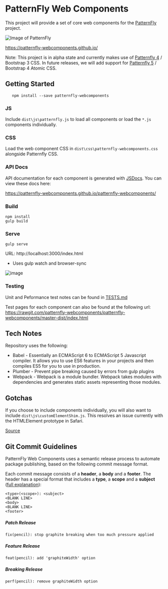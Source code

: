 # PatternFly Web Components
This project will provide a set of core web components for the [PatternFly](https://www.patternfly.org) project.

![Image of PatternFly](https://raw.githubusercontent.com/patternfly-webcomponents/patternfly-webcomponents/master/icons/patternfly-webcomponents.png)

https://patternfly-webcomponents.github.io/

Note: This project is in alpha state and currently makes use of [Patternfly 4](https://github.com/patternfly/patternfly) / Bootstrap 3 CSS. In future releases, we will add support for [Patternfly 5](https://github.com/patternfly/patternfly-css) / Bootstrap 4 Atomic CSS.

## Getting Started
```
   npm install --save patternfly-webcomponents
```

### JS
Include `dist\js\patternfly.js` to load all components or load the `*.js` components individually.

### CSS
Load the web component CSS in `dist\css\patternfly-webcomponents.css` alongside Patternfly CSS.

### API Docs
API documentation for each component is generated with [JSDocs](http://usejsdoc.org/). You can view these docs here:

https://patternfly-webcomponents.github.io/patternfly-webcomponents/

### Build
    npm install
    gulp build

### Serve
    gulp serve
URL: http://localhost:3000/index.html
* Uses gulp watch and browser-sync

![image](https://cloud.githubusercontent.com/assets/12733153/20062925/69b80140-a4d3-11e6-87d7-b2f523b1b869.png)

### Testing
Unit and Peformance test notes can be found in [TESTS.md](TESTS.md)

Test pages for each component can also be found at the following url:
https://rawgit.com/patternfly-webcomponents/patternfly-webcomponents/master-dist/index.html

## Tech Notes
Repository uses the following:

* Babel - Essentially an ECMAScript 6 to ECMAScript 5 Javascript compiler. It allows you to use ES6 features in your projects and then compiles ES5 for you to use in production.
* Plumber - Prevent pipe breaking caused by errors from gulp plugins
* Webpack - Webpack is a module bundler. Webpack takes modules with dependencies and generates static assets representing those modules.

## Gotchas
If you choose to include components individually, you will also want to include `dist\js\customElementShim.js`. This resolves an issue currently with the HTMLElement prototype in Safari.

[Source](https://github.com/babel/babel/issues/1548)

## Git Commit Guidelines

PatternFly Web Components uses a semantic release process to automate package publishing, based on the following commit message format.

Each commit message consists of a **header**, a **body** and a **footer**.  The header has a special
format that includes a **type**, a **scope** and a **subject** ([full explanation](https://github.com/stevemao/conventional-changelog-angular/blob/master/convention.md)):

```
<type>(<scope>): <subject>
<BLANK LINE>
<body>
<BLANK LINE>
<footer>
```

##### Patch Release

```
fix(pencil): stop graphite breaking when too much pressure applied
```

##### Feature Release

```
feat(pencil): add 'graphiteWidth' option
```

##### Breaking Release

```
perf(pencil): remove graphiteWidth option
```
